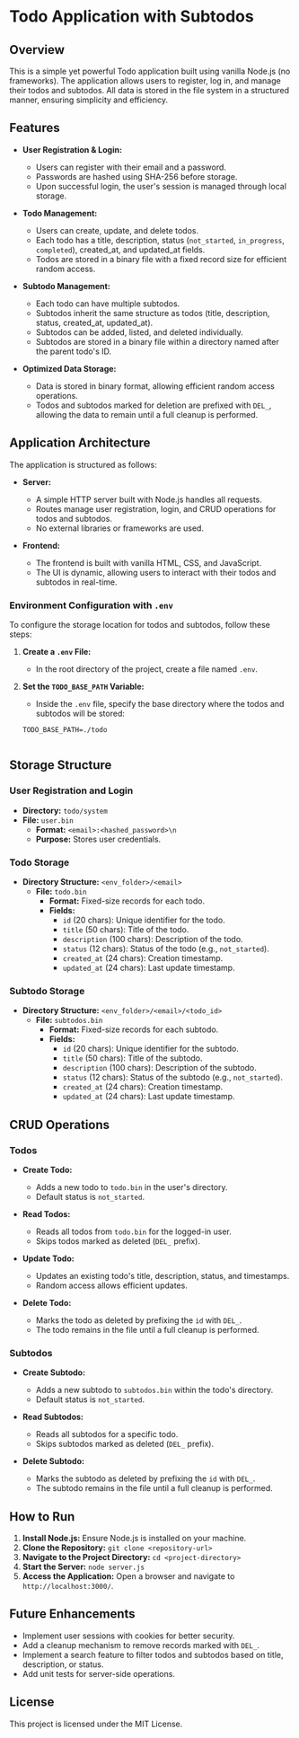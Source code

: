# Todo Application with Subtodos

## Overview

This is a simple yet powerful Todo application built using vanilla Node.js (no frameworks). The application allows users to register, log in, and manage their todos and subtodos. All data is stored in the file system in a structured manner, ensuring simplicity and efficiency.

## Features

- **User Registration & Login:**
  - Users can register with their email and a password.
  - Passwords are hashed using SHA-256 before storage.
  - Upon successful login, the user's session is managed through local storage.

- **Todo Management:**
  - Users can create, update, and delete todos.
  - Each todo has a title, description, status (`not_started`, `in_progress`, `completed`), created_at, and updated_at fields.
  - Todos are stored in a binary file with a fixed record size for efficient random access.

- **Subtodo Management:**
  - Each todo can have multiple subtodos.
  - Subtodos inherit the same structure as todos (title, description, status, created_at, updated_at).
  - Subtodos can be added, listed, and deleted individually.
  - Subtodos are stored in a binary file within a directory named after the parent todo's ID.

- **Optimized Data Storage:**
  - Data is stored in binary format, allowing efficient random access operations.
  - Todos and subtodos marked for deletion are prefixed with `DEL_`, allowing the data to remain until a full cleanup is performed.

## Application Architecture

The application is structured as follows:

- **Server:**
  - A simple HTTP server built with Node.js handles all requests.
  - Routes manage user registration, login, and CRUD operations for todos and subtodos.
  - No external libraries or frameworks are used.

- **Frontend:**
  - The frontend is built with vanilla HTML, CSS, and JavaScript.
  - The UI is dynamic, allowing users to interact with their todos and subtodos in real-time.
  
### Environment Configuration with `.env`

To configure the storage location for todos and subtodos, follow these steps:

1. **Create a `.env` File:**
   - In the root directory of the project, create a file named `.env`.

2. **Set the `TODO_BASE_PATH` Variable:**
   - Inside the `.env` file, specify the base directory where the todos and subtodos will be stored:

   ```plaintext
   TODO_BASE_PATH=./todo


## Storage Structure

### User Registration and Login

- **Directory:** `todo/system`
- **File:** `user.bin`
  - **Format:** `<email>:<hashed_password>\n`
  - **Purpose:** Stores user credentials.

### Todo Storage

- **Directory Structure:** `<env_folder>/<email>`
  - **File:** `todo.bin`
    - **Format:** Fixed-size records for each todo.
    - **Fields:**
      - `id` (20 chars): Unique identifier for the todo.
      - `title` (50 chars): Title of the todo.
      - `description` (100 chars): Description of the todo.
      - `status` (12 chars): Status of the todo (e.g., `not_started`).
      - `created_at` (24 chars): Creation timestamp.
      - `updated_at` (24 chars): Last update timestamp.

### Subtodo Storage

- **Directory Structure:** `<env_folder>/<email>/<todo_id>`
  - **File:** `subtodos.bin`
    - **Format:** Fixed-size records for each subtodo.
    - **Fields:**
      - `id` (20 chars): Unique identifier for the subtodo.
      - `title` (50 chars): Title of the subtodo.
      - `description` (100 chars): Description of the subtodo.
      - `status` (12 chars): Status of the subtodo (e.g., `not_started`).
      - `created_at` (24 chars): Creation timestamp.
      - `updated_at` (24 chars): Last update timestamp.

## CRUD Operations

### Todos

- **Create Todo:**
  - Adds a new todo to `todo.bin` in the user's directory.
  - Default status is `not_started`.

- **Read Todos:**
  - Reads all todos from `todo.bin` for the logged-in user.
  - Skips todos marked as deleted (`DEL_` prefix).

- **Update Todo:**
  - Updates an existing todo's title, description, status, and timestamps.
  - Random access allows efficient updates.

- **Delete Todo:**
  - Marks the todo as deleted by prefixing the `id` with `DEL_`.
  - The todo remains in the file until a full cleanup is performed.

### Subtodos

- **Create Subtodo:**
  - Adds a new subtodo to `subtodos.bin` within the todo's directory.
  - Default status is `not_started`.

- **Read Subtodos:**
  - Reads all subtodos for a specific todo.
  - Skips subtodos marked as deleted (`DEL_` prefix).

- **Delete Subtodo:**
  - Marks the subtodo as deleted by prefixing the `id` with `DEL_`.
  - The subtodo remains in the file until a full cleanup is performed.

## How to Run

1. **Install Node.js:** Ensure Node.js is installed on your machine.
2. **Clone the Repository:** `git clone <repository-url>`
3. **Navigate to the Project Directory:** `cd <project-directory>`
4. **Start the Server:** `node server.js`
5. **Access the Application:** Open a browser and navigate to `http://localhost:3000/`.

## Future Enhancements

- Implement user sessions with cookies for better security.
- Add a cleanup mechanism to remove records marked with `DEL_`.
- Implement a search feature to filter todos and subtodos based on title, description, or status.
- Add unit tests for server-side operations.

## License

This project is licensed under the MIT License.
